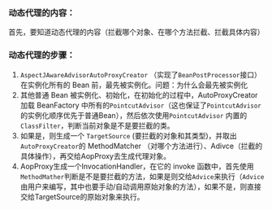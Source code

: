### 动态代理的内容：

首先，要知道动态代理的内容（拦截哪个对象、在哪个方法拦截、拦截具体内容）

### 动态代理的步骤：

1. `AspectJAwareAdvisorAutoProxyCreator` （实现了`BeanPostProcessor`接口）在实例化所有的 Bean 前，最先被实例化。问题：为什么会最先被实例化
2. 其他普通 Bean 被实例化、初始化，在初始化的过程中，AutoProxyCreator 加载 BeanFactory 中所有的`PointcutAdvisor`（这也保证了`PointcutAdvisor`的实例化顺序优先于普通Bean），然后依次使用`PointcutAdvisor` 内置的 `ClassFilter`，判断当前对象是不是要拦截的类。
3. 如果是，则生成一个 `TargetSource` (要拦截的对象和其类型)，并取出`AutoProxyCreator`的 MethodMatcher （对哪个方法进行）、Adivce（拦截的具体操作），再交给AopProxy去生成代理对象。
4. AopProxy生成一个InvocationHandler，在它的 invoke 函数中，首先使用`MethodMather`判断是不是要拦截的方法，如果是则交给`Advice`来执行（`Advice`由用户来编写，其中也要手动/自动调用原始对象的方法），如果不是，则直接交给TargetSource的原始对象来执行。